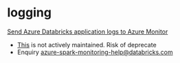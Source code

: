 # logging 
[Send Azure Databricks application logs to Azure Monitor](https://learn.microsoft.com/en-us/azure/architecture/databricks-monitoring/application-logs)
- [This](https://github.com/mspnp/spark-monitoring) is not actively maintained. Risk of deprecate
- Enquiry azure-spark-monitoring-help@databricks.com
